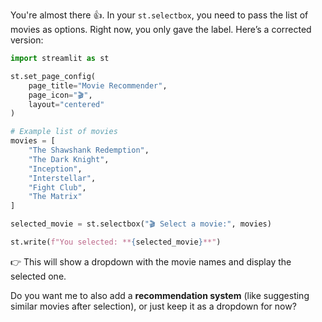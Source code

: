 You're almost there 👍. In your `st.selectbox`, you need to pass the list of movies as options. Right now, you only gave the label. Here’s a corrected version:

```python
import streamlit as st

st.set_page_config(
    page_title="Movie Recommender",
    page_icon="🎬",
    layout="centered"
)

# Example list of movies
movies = [
    "The Shawshank Redemption",
    "The Dark Knight",
    "Inception",
    "Interstellar",
    "Fight Club",
    "The Matrix"
]

selected_movie = st.selectbox("🎬 Select a movie:", movies)

st.write(f"You selected: **{selected_movie}**")
```

👉 This will show a dropdown with the movie names and display the selected one.

Do you want me to also add a **recommendation system** (like suggesting similar movies after selection), or just keep it as a dropdown for now?

